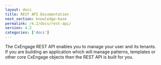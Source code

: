 ```yaml
---
layout: docs
title: REST API Documentation
next_section: knowledge-base
permalink: /4.2/docs/rest-api/
version: 4.2
categories: ['docs']
---
```


The CxEngage REST API enables you to manage your user and its tenants. If you
are building an application which will manage patterns, templates or other core CxEngage objects then the REST API is built for you.


